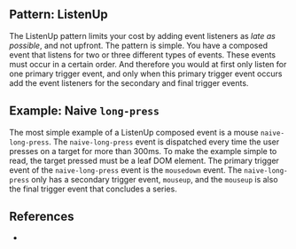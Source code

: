 ## Pattern: ListenUp

The ListenUp pattern limits your cost by adding event listeners as *late as possible*, and not upfront.
The pattern is simple. You have a composed event that listens for two or three different types of events.
These events must occur in a certain order. And therefore you would at first only listen for one primary 
trigger event, and only when this primary trigger event occurs add the event listeners for the secondary 
and final trigger events.

## Example: Naive `long-press`

The most simple example of a ListenUp composed event is a mouse `naive-long-press`. 
The `naive-long-press` event is dispatched every time the user presses on a target for more than 300ms.
To make the example simple to read, the target pressed must be a leaf DOM element. 
The primary trigger event of the `naive-long-press` event is the `mousedown` event.
The `naive-long-press` only has a secondary trigger event, `mouseup`, and 
the `mouseup` is also the final trigger event that concludes a series.    

<script src="https://cdn.jsdelivr.net/npm/joievents@1.0.0/src/webcomps/PrettyPrinter.js"></script>
<pretty-printer href="https://raw.githubusercontent.com/orstavik/JoiEvents/master/src/gestures/long-press-ListenUp.js"></pretty-printer>

## References

 * 